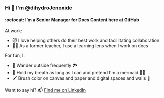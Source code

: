 ### Hi 👋 I'm @dihydroJenoxide

#### :octocat: I’m a Senior Manager for Docs Content here at GitHub

At work:
- 😻 I love helping others do their best work and facillitating collaboration
- 👩‍🏫 As a former teacher, I use a learning lens when I work on docs

For fun, I:
- 🥾 Wander outside frequently 🏞️ 
- 🤿 Hold my breath as long as I can and pretend I'm a mermaid 🧜‍♀️
- 🖌️ Brush color on canvas and paper and digital spaces and walls 🎨

Want to say hi? 📬 [Find me on LinkedIn](https://www.linkedin.com/in/christensen-jenni/)

